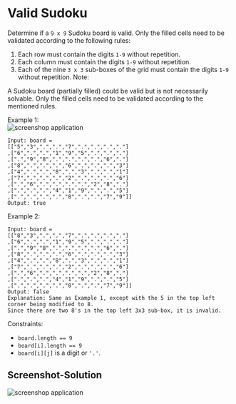 # Valid Sudoku

Determine if a ```9 x 9``` Sudoku board is valid. Only the filled cells need to be validated according to the following rules:

1. Each row must contain the digits ```1-9``` without repetition.
2. Each column must contain the digits ```1-9``` without repetition.
3. Each of the nine ```3 x 3``` sub-boxes of the grid must contain the digits ```1-9``` without repetition.
Note:

A Sudoku board (partially filled) could be valid but is not necessarily solvable.
Only the filled cells need to be validated according to the mentioned rules.
 

Example 1: </br>
![screenshop application](https://github.com/RefaelBeker7/C-Challenge-LeetCode/blob/main/Valid%20Sudoku/250px-Sudoku-by-L2G-20050714.svg.png)</br>

```
Input: board = 
[["5","3",".",".","7",".",".",".","."]
,["6",".",".","1","9","5",".",".","."]
,[".","9","8",".",".",".",".","6","."]
,["8",".",".",".","6",".",".",".","3"]
,["4",".",".","8",".","3",".",".","1"]
,["7",".",".",".","2",".",".",".","6"]
,[".","6",".",".",".",".","2","8","."]
,[".",".",".","4","1","9",".",".","5"]
,[".",".",".",".","8",".",".","7","9"]]
Output: true
```
Example 2:
```
Input: board = 
[["8","3",".",".","7",".",".",".","."]
,["6",".",".","1","9","5",".",".","."]
,[".","9","8",".",".",".",".","6","."]
,["8",".",".",".","6",".",".",".","3"]
,["4",".",".","8",".","3",".",".","1"]
,["7",".",".",".","2",".",".",".","6"]
,[".","6",".",".",".",".","2","8","."]
,[".",".",".","4","1","9",".",".","5"]
,[".",".",".",".","8",".",".","7","9"]]
Output: false
Explanation: Same as Example 1, except with the 5 in the top left corner being modified to 8. 
Since there are two 8's in the top left 3x3 sub-box, it is invalid.
```

Constraints:

- ```board.length == 9```
- ```board[i].length == 9```
- ```board[i][j]``` is a digit or ```'.'```.



Screenshot-Solution
---

![screenshop application](https://github.com/RefaelBeker7/C-Challenge-LeetCode/blob/main/Binary%20Tree%20Inorder%20Traversal/Screenshot.png)

